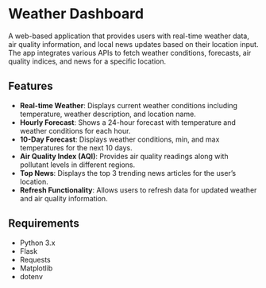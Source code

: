 # Weather Dashboard
A web-based application that provides users with real-time weather data, air quality information, and local news updates based on their location input. The app integrates various APIs to fetch weather conditions, forecasts, air quality indices, and news for a specific location.

## Features
- **Real-time Weather**: Displays current weather conditions including temperature, weather description, and location name.
- **Hourly Forecast**: Shows a 24-hour forecast with temperature and weather conditions for each hour.
- **10-Day Forecast**: Displays weather conditions, min, and max temperatures for the next 10 days.
- **Air Quality Index (AQI)**: Provides air quality readings along with pollutant levels in different regions.
- **Top News**: Displays the top 3 trending news articles for the user’s location.
- **Refresh Functionality**: Allows users to refresh data for updated weather and air quality information.

## Requirements
- Python 3.x
- Flask
- Requests
- Matplotlib
- dotenv
